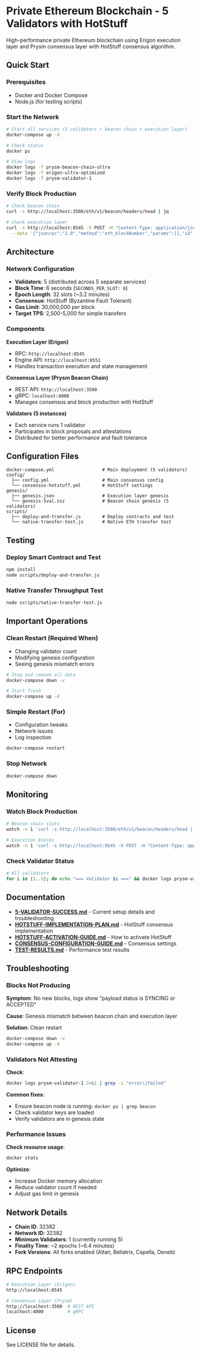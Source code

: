 # Private Ethereum Blockchain - 5 Validators with HotStuff

High-performance private Ethereum blockchain using Erigon execution layer and Prysm consensus layer with HotStuff consensus algorithm.

## Quick Start

### Prerequisites
- Docker and Docker Compose
- Node.js (for testing scripts)

### Start the Network

```bash
# Start all services (5 validators + beacon chain + execution layer)
docker-compose up -d

# Check status
docker ps

# View logs
docker logs -f prysm-beacon-chain-ultra
docker logs -f erigon-ultra-optimized
docker logs -f prysm-validator-1
```

### Verify Block Production

```bash
# Check beacon chain
curl -s http://localhost:3500/eth/v1/beacon/headers/head | jq

# Check execution layer
curl -s http://localhost:8545 -X POST -H "Content-Type: application/json" \
  --data '{"jsonrpc":"2.0","method":"eth_blockNumber","params":[],"id":1}'
```

## Architecture

### Network Configuration
- **Validators**: 5 (distributed across 5 separate services)
- **Block Time**: 6 seconds (`SECONDS_PER_SLOT: 6`)
- **Epoch Length**: 32 slots (~3.2 minutes)
- **Consensus**: HotStuff (Byzantine Fault Tolerant)
- **Gas Limit**: 30,000,000 per block
- **Target TPS**: 2,500-5,000 for simple transfers

### Components

**Execution Layer (Erigon)**
- RPC: `http://localhost:8545`
- Engine API: `http://localhost:8551`
- Handles transaction execution and state management

**Consensus Layer (Prysm Beacon Chain)**
- REST API: `http://localhost:3500`
- gRPC: `localhost:4000`
- Manages consensus and block production with HotStuff

**Validators (5 instances)**
- Each service runs 1 validator
- Participates in block proposals and attestations
- Distributed for better performance and fault tolerance

## Configuration Files

```
docker-compose.yml                  # Main deployment (5 validators)
config/
  ├── config.yml                    # Main consensus config
  └── consensus-hotstuff.yml        # HotStuff settings
genesis/
  ├── genesis.json                  # Execution layer genesis
  └── genesis-5val.ssz              # Beacon chain genesis (5 validators)
scripts/
  ├── deploy-and-transfer.js        # Deploy contracts and test
  └── native-transfer-test.js       # Native ETH transfer test
```

## Testing

### Deploy Smart Contract and Test
```bash
npm install
node scripts/deploy-and-transfer.js
```

### Native Transfer Throughput Test
```bash
node scripts/native-transfer-test.js
```

## Important Operations

### Clean Restart (Required When)
- Changing validator count
- Modifying genesis configuration
- Seeing genesis mismatch errors

```bash
# Stop and remove all data
docker-compose down -v

# Start fresh
docker-compose up -d
```

### Simple Restart (For)
- Configuration tweaks
- Network issues
- Log inspection

```bash
docker-compose restart
```

### Stop Network
```bash
docker-compose down
```

## Monitoring

### Watch Block Production
```bash
# Beacon chain slots
watch -n 1 'curl -s http://localhost:3500/eth/v1/beacon/headers/head | jq .data.header.message.slot'

# Execution blocks
watch -n 1 'curl -s http://localhost:8545 -X POST -H "Content-Type: application/json" --data "{\"jsonrpc\":\"2.0\",\"method\":\"eth_blockNumber\",\"params\":[],\"id\":1}"'
```

### Check Validator Status
```bash
# All validators
for i in {1..5}; do echo "=== Validator $i ===" && docker logs prysm-validator-$i 2>&1 | tail -5; done
```

## Documentation

- **[5-VALIDATOR-SUCCESS.md](5-VALIDATOR-SUCCESS.md)** - Current setup details and troubleshooting
- **[HOTSTUFF-IMPLEMENTATION-PLAN.md](HOTSTUFF-IMPLEMENTATION-PLAN.md)** - HotStuff consensus implementation
- **[HOTSTUFF-ACTIVATION-GUIDE.md](HOTSTUFF-ACTIVATION-GUIDE.md)** - How to activate HotStuff
- **[CONSENSUS-CONFIGURATION-GUIDE.md](CONSENSUS-CONFIGURATION-GUIDE.md)** - Consensus settings
- **[TEST-RESULTS.md](TEST-RESULTS.md)** - Performance test results

## Troubleshooting

### Blocks Not Producing

**Symptom**: No new blocks, logs show "payload status is SYNCING or ACCEPTED"

**Cause**: Genesis mismatch between beacon chain and execution layer

**Solution**: Clean restart
```bash
docker-compose down -v
docker-compose up -d
```

### Validators Not Attesting

**Check**: 
```bash
docker logs prysm-validator-1 2>&1 | grep -i "error\|failed"
```

**Common fixes**:
- Ensure beacon node is running: `docker ps | grep beacon`
- Check validator keys are loaded
- Verify validators are in genesis state

### Performance Issues

**Check resource usage**:
```bash
docker stats
```

**Optimize**:
- Increase Docker memory allocation
- Reduce validator count if needed
- Adjust gas limit in genesis

## Network Details

- **Chain ID**: 32382
- **Network ID**: 32382
- **Minimum Validators**: 1 (currently running 5)
- **Finality Time**: ~2 epochs (~6.4 minutes)
- **Fork Versions**: All forks enabled (Altair, Bellatrix, Capella, Deneb)

## RPC Endpoints

```bash
# Execution Layer (Erigon)
http://localhost:8545

# Consensus Layer (Prysm)
http://localhost:3500  # REST API
localhost:4000         # gRPC
```

## License

See LICENSE file for details.
